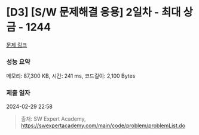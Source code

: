 # [D3] [S/W 문제해결 응용] 2일차 - 최대 상금 - 1244 

[문제 링크](https://swexpertacademy.com/main/code/problem/problemDetail.do?contestProbId=AV15Khn6AN0CFAYD) 

### 성능 요약

메모리: 87,300 KB, 시간: 241 ms, 코드길이: 2,100 Bytes

### 제출 일자

2024-02-29 22:58



> 출처: SW Expert Academy, https://swexpertacademy.com/main/code/problem/problemList.do